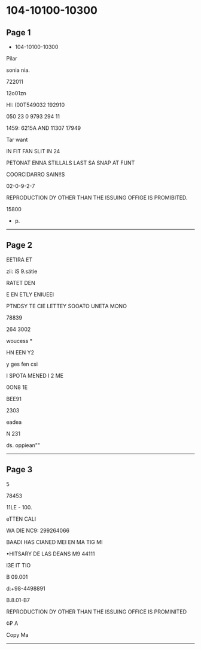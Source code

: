 # 104-10100-10300

## Page 1

- 104-10100-10300

Pilar

sonia nia.

722011

12o01zn

HI: (00T549032 192910

050 23 0 9793 294 11

1459: 6215A AND 11307 17949

Tar want

IN FIT FAN SLIT IN 24

PETONAT ENNA STILLALS LAST SA SNAP AT FUNT

COORCIDARRO SAIN!!S

02-0-9-2-7

REPRODUCTION DY OTHER THAN THE ISSUING OFFIGE IS PROMIBITED.

15800

- p.

---

## Page 2

EETIRA ET

zii: iS 9.sätie

RATET DEN

E EN ETLY ENIUEEI

PTNDSY TE CIE LETTEY SOOATO UNETA MONO

78839

264 3002

woucess *

HN EEN Y2

y ges fen csi

I SPOTA MENED I 2 ME

0ON8 1E

BEE91

2303

eadea

N 231

ds. oppiean""

---

## Page 3

5

78453

11LE - 100.

eTTEN CALI

WA DIE NC9: 299264066

BAADI HAS CIANED MEI EN MA TIG MI

•HITSARY DE LAS DEANS M9 44111

I3E IT TIO

B 09.001

d:+98-4498891

B.8.01-B7

REPRODUCTION DY OTHER THAN THE ISSUING OFFICE IS PROMINITED

¢₽ A

Copy Ma

---

